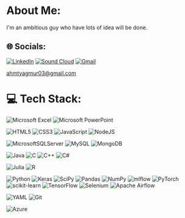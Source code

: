 #  About Me:
I'm an ambitious guy who have lots of idea will be done.


## 🌐 Socials:
[  ![LinkedIn](https://img.shields.io/badge/linkedin-%230077B5.svg?style=for-the-badge&logo=linkedin&logoColor=white)](https://linkedin.com/in/inkedin.com/in/ahmet-yagmur/) 
[  ![Sound Cloud](https://img.shields.io/badge/sound%20cloud-FF5500?style=for-the-badge&logo=soundcloud&logoColor=white)](https://soundcloud.com/ahmet-ya-mur-449717761)
[![Gmail](https://img.shields.io/badge/Gmail-D14836?style=for-the-badge&logo=gmail&logoColor=white)](ahmtyagmur03@gmail.com) 

ahmtyagmur03@gmail.com

# 💻 Tech Stack:
  ![Microsoft Excel](https://img.shields.io/badge/Microsoft_Excel-217346?style=for-the-badge&logo=microsoft-excel&logoColor=white)  ![Microsoft PowerPoint](https://img.shields.io/badge/Microsoft_PowerPoint-B7472A?style=for-the-badge&logo=microsoft-powerpoint&logoColor=white)
  
  ![HTML5](https://img.shields.io/badge/html5-%23E34F26.svg?style=for-the-badge&logo=html5&logoColor=white)  ![CSS3](https://img.shields.io/badge/css3-%231572B6.svg?style=for-the-badge&logo=css3&logoColor=white)  ![JavaScript](https://img.shields.io/badge/javascript-%23323330.svg?style=for-the-badge&logo=javascript&logoColor=%23F7DF1E)   ![NodeJS](https://img.shields.io/badge/node.js-6DA55F?style=for-the-badge&logo=node.js&logoColor=white)  
  
  ![MicrosoftSQLServer](https://img.shields.io/badge/Microsoft%20SQL%20Server-CC2927?style=for-the-badge&logo=microsoft%20sql%20server&logoColor=white)
  ![MySQL](https://img.shields.io/badge/mysql-4479A1.svg?style=for-the-badge&logo=mysql&logoColor=white)   ![MongoDB](https://img.shields.io/badge/MongoDB-%234ea94b.svg?style=for-the-badge&logo=mongodb&logoColor=white)  
  
  
  ![Java](https://img.shields.io/badge/java-%23ED8B00.svg?style=for-the-badge&logo=openjdk&logoColor=white)   ![C](https://img.shields.io/badge/c-%2300599C.svg?style=for-the-badge&logo=c&logoColor=white)   ![C++](https://img.shields.io/badge/c++-%2300599C.svg?style=for-the-badge&logo=c%2B%2B&logoColor=white)  ![C#](https://img.shields.io/badge/c%23-%23239120.svg?style=for-the-badge&logo=c-sharp&logoColor=white)

![Julia](https://img.shields.io/badge/-Julia-9558B2?style=for-the-badge&logo=julia&logoColor=white)   ![R](https://img.shields.io/badge/r-%23276DC3.svg?style=for-the-badge&logo=r&logoColor=white)   
  
  ![Python](https://img.shields.io/badge/python-3670A0?style=for-the-badge&logo=python&logoColor=ffdd54)    ![Keras](https://img.shields.io/badge/Keras-%23D00000.svg?style=for-the-badge&logo=Keras&logoColor=white)     ![SciPy](https://img.shields.io/badge/SciPy-%230C55A5.svg?style=for-the-badge&logo=scipy&logoColor=%white)  ![Pandas](https://img.shields.io/badge/pandas-%23150458.svg?style=for-the-badge&logo=pandas&logoColor=white)   ![NumPy](https://img.shields.io/badge/numpy-%23013243.svg?style=for-the-badge&logo=numpy&logoColor=white) ![mlflow](https://img.shields.io/badge/mlflow-%23d9ead3.svg?style=for-the-badge&logo=numpy&logoColor=blue)  ![PyTorch](https://img.shields.io/badge/PyTorch-%23EE4C2C.svg?style=for-the-badge&logo=PyTorch&logoColor=white)  ![scikit-learn](https://img.shields.io/badge/scikit--learn-%23F7931E.svg?style=for-the-badge&logo=scikit-learn&logoColor=white)  ![TensorFlow](https://img.shields.io/badge/TensorFlow-%23FF6F00.svg?style=for-the-badge&logo=TensorFlow&logoColor=white)  ![Selenium](https://img.shields.io/badge/-selenium-%43B02A?style=for-the-badge&logo=selenium&logoColor=white)  ![Apache Airflow](https://img.shields.io/badge/Apache%20Airflow-017CEE?style=for-the-badge&logo=Apache%20Airflow&logoColor=white) 
  
  ![YAML](https://img.shields.io/badge/yaml-%23ffffff.svg?style=for-the-badge&logo=yaml&logoColor=151515)  ![Git](https://img.shields.io/badge/git-%23F05033.svg?style=for-the-badge&logo=git&logoColor=white)  
  
  ![Azure](https://img.shields.io/badge/azure-%230072C6.svg?style=for-the-badge&logo=microsoftazure&logoColor=white)   





